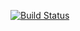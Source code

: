 [![Build Status](https://travis-ci.org/ketrinh/cse110_travis_test.svg?branch=master)](https://travis-ci.org/ketrinh/cse110_travis_test)
